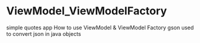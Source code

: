 # ViewModel_ViewModelFactory
simple quotes app
How to use ViewModel & ViewModel Factory
gson used to convert json in java objects
